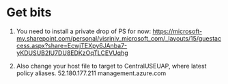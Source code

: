 # Get bits

1. You need to install a private drop of PS for now: https://microsoft-my.sharepoint.com/personal/visriniv_microsoft_com/_layouts/15/guestaccess.aspx?share=EcwjTEXpy6JAnba7-yKDUSUB2IU7DU8EDKzOqTLCEVUqhg 

2. Also change your host file to target to CentralUSEUAP, where latest policy aliases.
      52.180.177.211 management.azure.com
